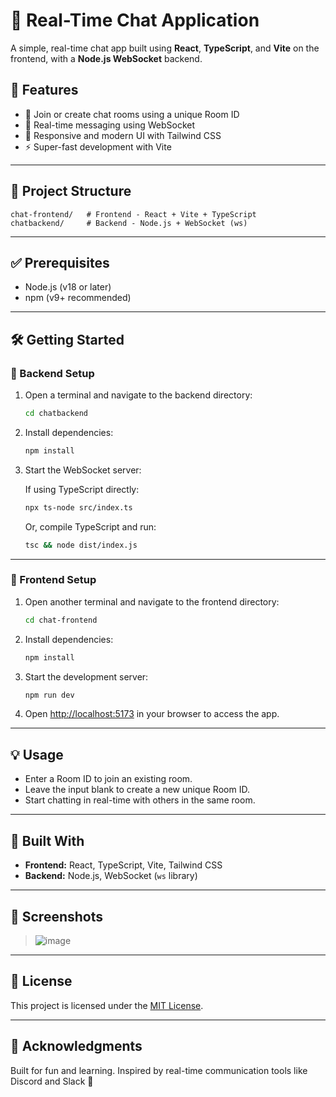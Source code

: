# 💬 Real-Time Chat Application

A simple, real-time chat app built using **React**, **TypeScript**, and **Vite** on the frontend, with a **Node.js WebSocket** backend.

## 🚀 Features

- 🔐 Join or create chat rooms using a unique Room ID  
- 💬 Real-time messaging using WebSocket  
- 📱 Responsive and modern UI with Tailwind CSS  
- ⚡ Super-fast development with Vite

---

## 📁 Project Structure

```
chat-frontend/   # Frontend - React + Vite + TypeScript
chatbackend/     # Backend - Node.js + WebSocket (ws)
```

---

## ✅ Prerequisites

- Node.js (v18 or later)
- npm (v9+ recommended)

---

## 🛠️ Getting Started

### 🔧 Backend Setup

1. Open a terminal and navigate to the backend directory:

   ```bash
   cd chatbackend
   ```

2. Install dependencies:

   ```bash
   npm install
   ```

3. Start the WebSocket server:

   If using TypeScript directly:

   ```bash
   npx ts-node src/index.ts
   ```

   Or, compile TypeScript and run:

   ```bash
   tsc && node dist/index.js
   ```

---

### 🎨 Frontend Setup

1. Open another terminal and navigate to the frontend directory:

   ```bash
   cd chat-frontend
   ```

2. Install dependencies:

   ```bash
   npm install
   ```

3. Start the development server:

   ```bash
   npm run dev
   ```

4. Open [http://localhost:5173](http://localhost:5173) in your browser to access the app.

---

## 💡 Usage

- Enter a Room ID to join an existing room.
- Leave the input blank to create a new unique Room ID.
- Start chatting in real-time with others in the same room.

---

## 🧰 Built With

- **Frontend:** React, TypeScript, Vite, Tailwind CSS  
- **Backend:** Node.js, WebSocket (`ws` library)

---

## 📸 Screenshots

> ![image](https://github.com/user-attachments/assets/1805f4ab-16a8-4c99-860b-ed2a3724b28f)


---

## 📄 License

This project is licensed under the [MIT License](LICENSE).

---

## 🙌 Acknowledgments

Built for fun and learning. Inspired by real-time communication tools like Discord and Slack 🎉
